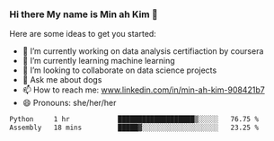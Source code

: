 ### Hi there My name is Min ah Kim 👋

Here are some ideas to get you started:

- 🔭 I’m currently working on data analysis certifiaction by coursera
- 🌱 I’m currently learning machine learning
- 👯 I’m looking to collaborate on data science projects
- 💬 Ask me about dogs
- 📫 How to reach me: www.linkedin.com/in/min-ah-kim-908421b7
- 😄 Pronouns: she/her/her

<!--START_SECTION:waka-->

```txt
Python     1 hr            ███████████████████▒░░░░░   76.75 %
Assembly   18 mins         █████▓░░░░░░░░░░░░░░░░░░░   23.25 %
```

<!--END_SECTION:waka-->
